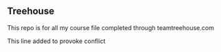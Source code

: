 ## Treehouse

This repo is for all my course file completed through teamtreehouse.com

This line added to provoke conflict